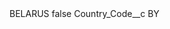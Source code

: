 <?xml version="1.0" encoding="UTF-8"?>
<CustomMetadata xmlns="http://soap.sforce.com/2006/04/metadata" xmlns:xsi="http://www.w3.org/2001/XMLSchema-instance" xmlns:xsd="http://www.w3.org/2001/XMLSchema">
    <label>BELARUS</label>
    <protected>false</protected>
    <values>
        <field>Country_Code__c</field>
        <value xsi:type="xsd:string">BY</value>
    </values>
</CustomMetadata>
